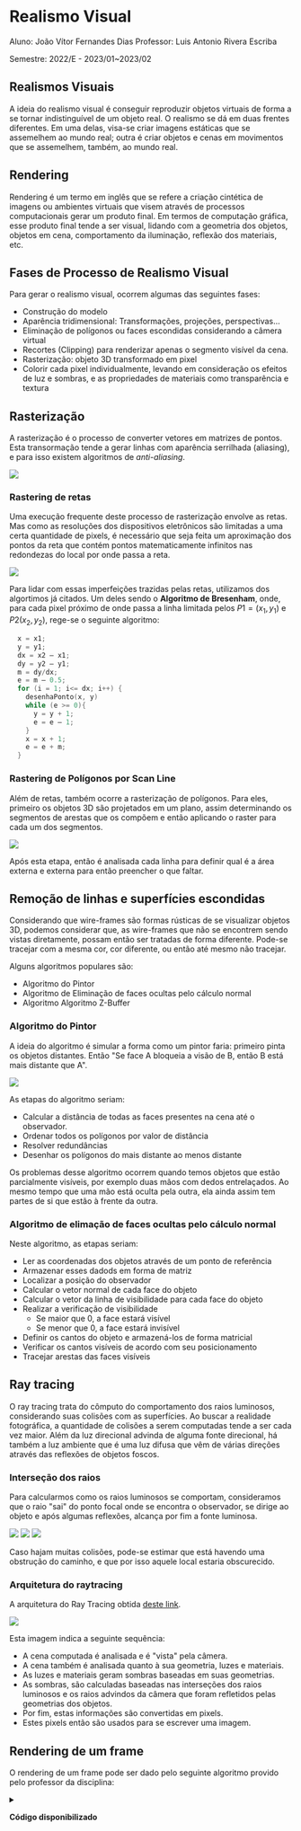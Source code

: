 # Realismo Visual

<!--
Já foi começado antes, o tempo abaixo vai ser só eu terminando. Na verdade não sei se já resumi ou se só converti o pdf.

Chequei. Só converti do PDF mesmo. 😮‍💨

Comecei:    15/02/23 -  15h24
Finalizei:  15/02/23 -  18h16
Duração:                1h53 (Sim, não é certinho, ocorreram outras coisas entre o início e fim) - Sem adição de imagens como eu gostaria
-->

Aluno: João Vítor Fernandes Dias
Professor: Luis Antonio Rivera Escriba

Semestre: 2022/E - 2023/01~2023/02

## Realismos Visuais

A ideia do realismo visual é conseguir reproduzir objetos virtuais de forma a se tornar indistinguível de um objeto real. O realismo se dá em duas frentes diferentes. Em uma delas, visa-se criar imagens estáticas que se assemelhem ao mundo real; outra é criar objetos e cenas em movimentos que se assemelhem, também, ao mundo real.

## Rendering

Rendering é um termo em inglês que se refere a criação cintética de imagens ou ambientes virtuais que visem através de processos computacionais gerar um produto final. Em termos de computação gráfica, esse produto final tende a ser visual, lidando com a geometria dos objetos, objetos em cena, comportamento da iluminação, reflexão dos materiais, etc.

## Fases de Processo de Realismo Visual

Para gerar o realismo visual, ocorrem algumas das seguintes fases:

- Construção do modelo
- Aparência tridimensional: Transformações, projeções, perspectivas...
- Eliminação de polígonos ou faces escondidas considerando a câmera virtual
- Recortes (Clipping) para renderizar apenas o segmento visível da cena.
- Rasterização: objeto 3D transformado em pixel
- Colorir cada pixel individualmente, levando em consideração os efeitos de luz e sombras, e as propriedades de materiais como transparência e textura

## Rasterização

A rasterização é o processo de converter vetores em matrizes de pontos. Esta transormação tende a gerar linhas com aparência serrilhada (aliasing), e para isso existem algoritmos de *anti-aliasing*.

<img src="Cap4-images/vectorToRaster.gif">

### Rastering de retas

Uma execução frequente deste processo de rasterização envolve as retas. Mas como as resoluções dos dispositivos eletrônicos são limitadas a uma certa quantidade de pixels, é necessário que seja feita um aproximação dos pontos da reta que contém pontos matematicamente infinitos nas redondezas do local por onde passa a reta.

<img src="Cap4-images/bresenhamAlgorithm.gif">

Para lidar com essas imperfeições trazidas pelas retas, utilizamos dos algortimos já citados. Um deles sendo o **Algoritmo de Bresenham**, onde, para cada pixel próximo de onde passa a linha limitada pelos $P1=(x_1, y_1)$ e $P2(x_2, y_2)$, rege-se o seguinte algoritmo:

```c++
  x = x1;
  y = y1;
  dx = x2 – x1;
  dy = y2 – y1;
  m = dy/dx;
  e = m – 0.5;
  for (i = 1; i<= dx; i++) {
    desenhaPonto(x, y)
    while (e >= 0){
      y = y + 1;
      e = e – 1;
    }
    x = x + 1;
    e = e + m;
  }
```

### Rastering de Polígonos por Scan Line

Além de retas, também ocorre a rasterização de polígonos. Para eles, primeiro os objetos 3D são projetados em um plano, assim determinando os segmentos de arestas que os compõem e então aplicando o raster para cada um dos segmentos.

<img src="Cap4-images/scanLine.jpg">

Após esta etapa, então é analisada cada linha para definir qual é a área externa e externa para então preencher o que faltar.

## Remoção de linhas e superfícies escondidas

Considerando que wire-frames são formas rústicas de se visualizar objetos 3D, podemos considerar que, as wire-frames que não se encontrem sendo vistas diretamente, possam então ser tratadas de forma diferente. Pode-se tracejar com a mesma cor, cor diferente, ou então até mesmo não tracejar.

Alguns algoritmos populares são:

- Algoritmo do Pintor
- Algoritmo de Eliminação de faces ocultas pelo cálculo normal
- Algoritmo Algoritmo Z-Buffer

### Algoritmo do Pintor

A ideia do algoritmo é simular a forma como um pintor faria: primeiro pinta os objetos distantes. Então "Se face A bloqueia a visão de B, então B está mais distante que A".

<img src="Cap4-images/painter.jpg">

As etapas do algoritmo seriam:

- Calcular a distância de todas as faces presentes na cena até o observador.
- Ordenar todos os polígonos por valor de distância
- Resolver redundâncias
- Desenhar os polígonos do mais distante ao menos distante

Os problemas desse algoritmo ocorrem quando temos objetos que estão parcialmente visíveis, por exemplo duas mãos com dedos entrelaçados. Ao mesmo tempo que uma mão está oculta pela outra, ela ainda assim tem partes de si que estão à frente da outra.

### Algoritmo de elimação de faces ocultas pelo cálculo normal

Neste algoritmo, as etapas seriam:

- Ler as coordenadas dos objetos através de um ponto de referência
- Armazenar esses dadods em forma de matriz
- Localizar a posição do observador
- Calcular o vetor normal de cada face do objeto
- Calcular o vetor da linha de visibilidade para cada face do objeto
- Realizar a verificação de visibilidade
  - Se maior que 0, a face estará visível
  - Se menor que 0, a face estará invisível
- Definir os cantos do objeto e armazená-los  de forma matricial
- Verificar os cantos visíveis de acordo com seu posicionamento
- Tracejar arestas das faces visíveis

## Ray tracing

O ray tracing trata do cômputo do comportamento dos raios luminosos, considerando suas colisões com as superfícies. Ao buscar a realidade fotográfica, a quantidade de colisões a serem computadas tende a ser cada vez maior. Além da luz direcional advinda de alguma fonte direcional, há também a luz ambiente que é uma luz difusa que vêm de várias direções através das reflexões de objetos foscos.

### Interseção dos raios

Para calcularmos como os raios luminosos se comportam, consideramos que o raio "sai" do ponto focal onde se encontra o observador, se dirige ao objeto e após algumas reflexões, alcança por fim a fonte luminosa.

<img src="Cap4-images/rayTracingCamera.jfif">
<img src="Cap4-images/rayTracingCameraCameraToSun.jfif">
<img src="Cap4-images/rayTracingCameraCameraToObject.jfif">

Caso hajam muitas colisões, pode-se estimar que está havendo uma obstrução do caminho, e que por isso aquele local estaria obscurecido.

### Arquitetura do raytracing

A arquitetura do Ray Tracing obtida [deste link][LinkRT].

<img src="Cap4-images/rayTracingArchitecture.gif">

Esta imagem indica a seguinte sequência:

- A cena computada é analisada e é "vista" pela câmera.
- A cena também é analisada quanto à sua geometria, luzes e materiais.
- As luzes e materiais geram sombras baseadas em suas geometrias.
- As sombras, são calculadas baseadas nas interseções dos raios luminosos e os raios advindos da câmera que foram refletidos pelas geometrias dos objetos.
- Por fim, estas informações são convertidas em pixels.
- Estes pixels então são usados para se escrever uma imagem.

[LinkRT]: http://www.vrarchitect.net/anu/cg/GlobalIllumination/rayTracingArchitecture.en.html

## Rendering de um frame

O rendering de um frame pode ser dado pelo seguinte algoritmo provido pelo professor da disciplina:

<details>

<summary>

**Código disponibilizado**

</summary>

```c++
  for (int j = 0; j < imageHeight; ++j) {
    for (int i = 0; i < imageWidth; ++i) {
      // compute primary ray direction
      Ray primRay;
      computePrimRay(i, j, &primRay);
      // shoot prim ray in the scene and search for intersection
      Point pHit;
      Normal nHit;
      float minDist = INFINITY;
      Object object = NULL;
      for (int k = 0; k < objects.size(); ++k) {
        if (Intersect(objects[k], primRay, &pHit, &nHit)) {
          float distance = Distance(eyePosition, pHit);
          if (distance < minDistance) {
            object = objects[k];
            minDistance = distance;
            // update min distance
          }
        }
      }
      if (object != NULL) {
        // compute illumination
        Ray shadowRay;
        shadowRay.direction = lightPosition - pHit;
        bool isShadow = false;
        for (int k = 0; k < objects.size(); ++k) {
          if (Intersect(objects[k], shadowRay)) {
            isInShadow = true;
            break;
          }
        }
      }
      if (!isInShadow) {
        pixels\[i][j] = object->color * light.brightness;
      } else {
        pixels\[i][j] = 0;
      }
    }
  }
```

</details>
